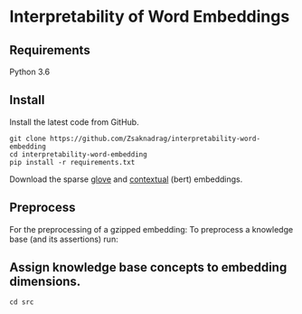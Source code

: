 # Interpretability of Word Embeddings
## Requirements
Python 3.6
## Install
Install the latest code from GitHub.

    git clone https://github.com/Zsaknadrag/interpretability-word-embedding
    cd interpretability-word-embedding
    pip install -r requirements.txt

Download the sparse [glove][1] and [contextual][2] (bert) embeddings.
## Preprocess
For the preprocessing of a gzipped embedding:
To preprocess a knowledge base (and its assertions) run:
## Assign knowledge base concepts to embedding dimensions.
    cd src




[1]: http://rgai.inf.u-szeged.hu/~berend/interpretability/sparse_glove_extended/
[2]: http://rgai.inf.u-szeged.hu/~berend/interpretability/contextual/
